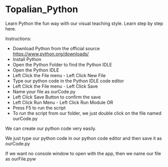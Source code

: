 # Topalian_Python
Learn Python the fun way with our visual teaching style. Learn step by step here.

Instructions:
  * Download Python from the official source https://www.python.org/downloads/
  * Install Python
  * Open the Python Folder to find the Python IDLE
  * Open the Python IDLE
  * Left Click the File menu - Left Click New File
  * Type our python code in the Python IDLE code editor
  * Left Click the File menu - Left Click Save
  * Name your file as ourCode.py
  * Left Click Save Button to confirm the save
  * Left Click Run Menu - Left Click Run Module OR
  * Press F5 to run the script
  * To run the script from our folder, we just double click on the file named ourCode.py
  
  We can create our python code very easily.
  
  We just type our python code in our python code editor and then save it as ourCode.py
  
  If we want no console window to open with the app, then we name our file as ourFile.pyw
